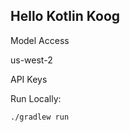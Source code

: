 Hello Kotlin Koog
-----------------

Model Access

us-west-2

API Keys

Run Locally:
```
./gradlew run
```
